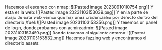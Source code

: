 Hacemos el escaneo con nmap:
![[Pasted image 20230910110754.png]]
Y esta es la web:
![[Pasted image 20231103153039.png]]
Y en la parte de abajo de esta web vemos que hay unas credenciales por defecto dentro del directorio /fuel:
![[Pasted image 20231103153356.png]]
Y tenemos un panel de login, donde probamos con admin:admin:
![[Pasted image 20231103153459.png]]
Donde tenemos el siguiente entorno:
![[Pasted image 20231103153532.png]]
Hacemos fuzzing web y encontramos el directorio assets:

